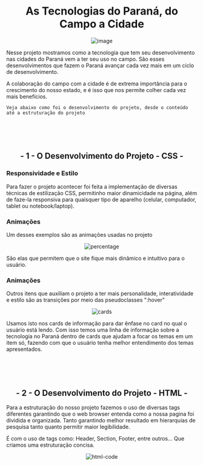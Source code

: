 <h1 align="center">As Tecnologias do Paraná, do Campo a Cidade</h1>

<div align="center">

  ![image](https://github.com/user-attachments/assets/62f7526b-0068-4340-bec5-69ad8d9eb5c3)

  
</div>

<p>
Nesse projeto mostramos como a tecnologia que tem seu desenvolvimento nas cidades do Paraná vem a ter seu uso no campo.
São esses desenvolvimentos que fazem o Paraná avançar cada vez mais em um ciclo de desenvolvimento.
</p>

<p>A colaboração do campo com a cidade é de extrema importância para o crescimento do nosso estado, e é isso que nos permite colher cada vez mais benefícios.</p>

``Veja abaixo como foi o desenvolvimento do projeto, desde o conteúdo até a estruturação do projeto``

<br>
<br> 
<br>

<h2 align="center">- 1 - O Desenvolvimento do Projeto - CSS -</h2>

<h3>Responsividade e Estilo</h3>

<p>Para fazer o projeto acontecer foi feita a implementação de diversas técnicas de estilização CSS, permitinho maior dinamicidade na página, além de faze-la responsiva para quaisquer tipo de aparelho (celular, computador, tablet ou notebook/laptop).</p>

<h3>Animações</h3>
<p>Um desses exemplos são as animações usadas no projeto</p>

<div align="center">
  
  ![percentage](https://github.com/user-attachments/assets/88b6f918-47a7-4859-80d9-c9a533c61e6c)

</div>

<p>São elas que permitem que o site fique mais dinâmico e intuitivo para o usuário.</p>

<h3>Animações</h3>
<p>
  Outros itens que auxiliam o projeto a ter mais personalidade, interatividade e estilo são as transições por meio das pseudoclasses ":hover"
</p>

<div align="center">

![cards](https://github.com/user-attachments/assets/e1101717-0732-404d-9579-b8f2a71614cc)

</div>

<p>
Usamos isto nos cards de informação para dar ênfase no card no qual o usuário está lendo.
Com isso temos uma linha de informação sobre a tecnologia no Paraná dentro de cards que ajudam a focar os temas em um item só, fazendo com que o usuário tenha melhor entendimento dos temas apresentados.
</p>

<br>
<br> 
<br>

<h2 align="center">- 2 - O Desenvolvimento do Projeto - HTML -</h2>

<p>Para a estruturação do nosso projeto fazemos o uso de diversas tags diferentes garantindo que o web browser entenda como a nossa pagina foi dividida e organizada. Tanto garantindo melhor resultado em hierarquias de pesquisa tanto quanto permitir maior legibilidade.</p>

<p>É com o uso de tags como: Header, Section, Footer, entre outros... Que criamos uma estruturação concisa.</p>

<div align="center">

![html-code](https://github.com/user-attachments/assets/94b402cf-9880-429c-a703-87f04b3dee4a)

</div>
